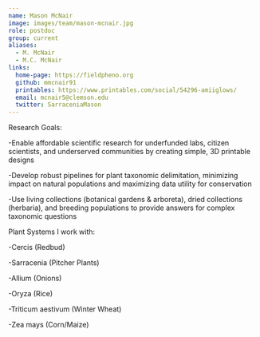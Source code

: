 ```yaml
---
name: Mason McNair
image: images/team/mason-mcnair.jpg
role: postdoc
group: current
aliases:
  - M. McNair
  - M.C. McNair
links:
  home-page: https://fieldpheno.org
  github: mmcnair91
  printables: https://www.printables.com/social/54296-amiiglows/
  email: mcnair5@clemson.edu
  twitter: SarraceniaMason
---
```


Research Goals:

-Enable affordable scientific research for underfunded labs, citizen scientists, and underserved communities by creating simple, 3D printable designs

-Develop robust pipelines for plant taxonomic delimitation, minimizing impact on natural populations and maximizing data utility for conservation

-Use living collections (botanical gardens & arboreta), dried collections (herbaria), and breeding populations to provide answers for complex taxonomic questions

Plant Systems I work with:

-Cercis (Redbud)

-Sarracenia (Pitcher Plants)

-Allium (Onions)

-Oryza (Rice)

-Triticum aestivum (Winter Wheat)

-Zea mays (Corn/Maize)
